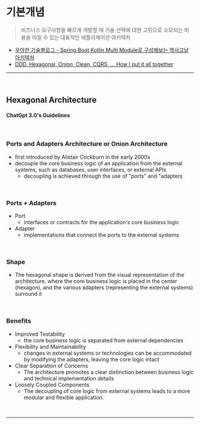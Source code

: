 # 기본개념
> 비즈니스 요구사항을 빠르게 개발할 때 기술 선택에 대한 고민으로 소모되는 비용을 아낄 수 있는 대표적인 애플리케이션 아키텍처
* [우아한 기술블로그 - Spring Boot Kotlin Multi Module로 구성해보는 헥사고날 아키텍처](https://techblog.woowahan.com/12720/)
* [DDD, Hexagonal, Onion, Clean, CQRS, … How I put it all together](https://herbertograca.com/2017/11/16/explicit-architecture-01-ddd-hexagonal-onion-clean-cqrs-how-i-put-it-all-together/)

<hr>
<br>

## Hexagonal Architecture
#### ChatGpt 3.0's Guidelines

<br>

### Ports and Adapters Architecture or Onion Architecture
* first introduced by Alistair Cockburn in the early 2000s
* decouple the core business logic of an application from the external systems, such as databases, user interfaces, or external APIs
  * decoupling is achieved through the use of "ports" and "adapters

<br>

### Ports + Adapters
* Port
  * interfaces or contracts for the application's core business logic
* Adapter
  * implementations that connect the ports to the external systems

<br>

### Shape
* The hexagonal shape is derived from the visual representation of the architecture, where the core business logic is placed in the center (hexagon), and the various adapters (representing the external systems) surround it

<br>

### Benefits
* Improved Testability
  * the core business logic is separated from external dependencies
* Flexibility and Maintainability
  * changes in external systems or technologies can be accommodated by modifying the adapters, leaving the core logic intact
* Clear Separation of Concerns
  * The architecture promotes a clear distinction between business logic and technical implementation details
* Loosely Coupled Components
  * The decoupling of core logic from external systems leads to a more modular and flexible application.

<br>
<hr>
<br>
